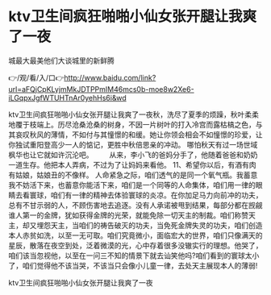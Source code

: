 # ktv卫生间疯狂啪啪小仙女张开腿让我爽了一夜
城最大最美他们大谈城里的新鲜腾

👉/观/看/入/口👉http://www.baidu.com/link?url=aFQjCpKLyjmMkJDTPPmIM46mcs0b-moe8w2Xe6-iLGqpxJgfWTUHTnAr0yehHs6i&wd

ktv卫生间疯狂啪啪小仙女张开腿让我爽了一夜秋，洗尽了夏季的烦躁，秋叶柔柔地覆于枝端上。历尽沧桑沧桑的树身，不因一片树叶的打入冷宫而露枯槁之色，与其哀叹秋风的薄情，不如付与其憧憬的和缓。她让你领会相会不如憧憬的珍爱，让你独试重阳登高少一人的惦记，更胜中秋倍思亲的冲动。
哪怕秋天有过一场世域枫华也让它就如许沉沦吧。
　　从来，李小飞的爸妈分手了，他随着爸爸和奶奶一道生存。他把本人弄病，不过为了让妈妈来看他。
	11、希望你以后，有酒有肉有姑娘，姑娘丑的不像样。
人命紧急之际，咱们透气的是同一个氧气瓶。我蓄意我不妨活下来，也蓄意你能活下来，咱们是一个同等的人命集体，咱们用一律的眼睛去看寰球，咱们有一律的精神去体验寰球的炎凉。在你加足马力向前冲的功夫，总有不甘示弱的人，不顾伤害地去追逐。没有人承诺被甩到结果，每部分都在觊觎谁人第一的金牌，犹如获得金牌的光荣，就能免除一切天主的制裁。咱们称赞天主，却又埋怨天主，当咱们的祷告破灭的功夫，当免死金牌失灵的功夫，咱们创造本人赤贫如洗，以至一无可取。咱们究竟微小，面临宏大的世界，咱们只像满天的星辰，散落在夜空到处，泛着微漠的光，心中存着很多没辙实行的理想。他哭了，咱们该当忽视他，以至在一问三不知的情景下就去讪笑他吗?咱们看到的寰球太小了，咱们觉得他不该当哭，不该当只会像小儿童一律，去处天主展现本人的薄弱!

ktv卫生间疯狂啪啪小仙女张开腿让我爽了一夜
